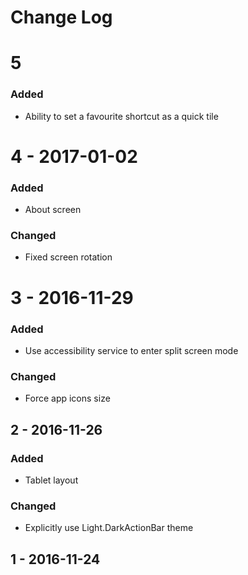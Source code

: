 # Change Log

# 5
### Added
 - Ability to set a favourite shortcut as a quick tile

# 4 - 2017-01-02
### Added
 - About screen

### Changed
 - Fixed screen rotation

# 3 - 2016-11-29
### Added
 - Use accessibility service to enter split screen mode

### Changed
 - Force app icons size

## 2 - 2016-11-26
### Added
 - Tablet layout

### Changed
 - Explicitly use Light.DarkActionBar theme

## 1 - 2016-11-24
